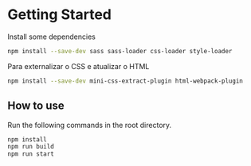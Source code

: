 # Getting Started

Install some dependencies

```bash
npm install --save-dev sass sass-loader css-loader style-loader
```

Para externalizar o CSS e atualizar o HTML

```bash
npm install --save-dev mini-css-extract-plugin html-webpack-plugin
```

## How to use

Run the following commands in the root directory.

```bash
npm install
npm run build
npm run start
```

